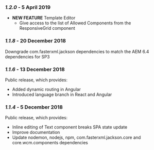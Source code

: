 ### *1.2.0* - 5 April 2019

* **NEW FEATURE** Template Editor
  * Give access to the list of Allowed Components from the ResponsiveGrid component

### *1.1.8* - 20 December 2018

Downgrade com.fasterxml.jackson dependencies to match the AEM 6.4 dependencies for SP3

### *1.1.6* - 13 December 2018

Public release, which provides:
* Added dynamic routing in Angular
* Introduced language branch in React and Angular

### *1.1.4* - 5 December 2018

Public release, which provides:
 * Inline editing of Text component breaks SPA state update
 * Improve documentation
 * Update nodemon, nodejs, npm, com.fasterxml.jackson.core and core.wcm.components dependencies
